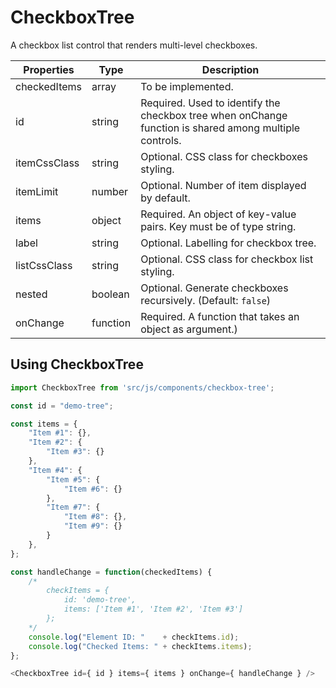 # CheckboxTree

A checkbox list control that renders multi-level checkboxes.

Properties  |  Type  | Description
------------|--------|------------
checkedItems|  array | To be implemented.
id          | string | Required. Used to identify the checkbox tree when onChange function is shared among multiple controls.
itemCssClass| string | Optional. CSS class for checkboxes styling.
itemLimit   | number | Optional. Number of item displayed by default.
items       | object | Required. An object of key-value pairs. Key must be of type string.
label       | string | Optional. Labelling for checkbox tree.
listCssClass| string | Optional. CSS class for checkbox list styling.
nested      | boolean| Optional. Generate checkboxes recursively. (Default: `false`)
onChange    |function| Required. A function that takes an object as argument.)

## Using CheckboxTree

```js
import CheckboxTree from 'src/js/components/checkbox-tree';

const id = "demo-tree";

const items = {
    "Item #1": {},
    "Item #2": {
        "Item #3": {}
    },
    "Item #4": {
        "Item #5": {
            "Item #6": {}
        },
        "Item #7": {
            "Item #8": {},
            "Item #9": {}
        }
    },
};

const handleChange = function(checkedItems) {
    /*
        checkItems = {
            id: 'demo-tree',
            items: ['Item #1', 'Item #2', 'Item #3']
        };
    */
    console.log("Element ID: "    + checkItems.id);
    console.log("Checked Items: " + checkItems.items);
};

<CheckboxTree id={ id } items={ items } onChange={ handleChange } />
```
